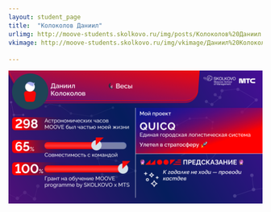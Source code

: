 ```yaml
---
layout: student_page
title:  "Колоколов Даниил"
urlimg: http://moove-students.skolkovo.ru/img/posts/Колоколов%20Даниил.png
vkimage: http://moove-students.skolkovo.ru/img/vkimage/Даниил%20Колоколов%20для%20Вк.png

---
```

<img class="img-fluid" src="/img/posts/Колоколов Даниил.png" alt="moove-1">
